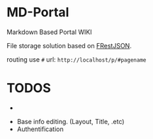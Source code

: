 # MD-Portal

Markdown Based Portal WIKI

File storage solution based on [FRestJSON](http://github.com/watert/FRestJSON/).

routing use `#` url: `http://localhost/p/#pagename`

# TODOS

- ~~~Wiki like routing.~~~
- Base info editing. (Layout, Title, .etc)
- Authentification